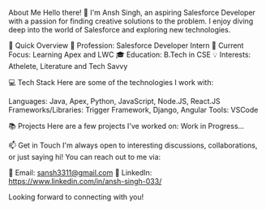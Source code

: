 About Me
Hello there! 👋 I'm Ansh Singh, an aspiring Salesforce Developer with a passion for finding creative solutions to the problem. I enjoy diving deep into the world of Salesforce and exploring new technologies.

🚀 Quick Overview
💼 Profession: Salesforce Developer Intern
🌱 Current Focus: Learning Apex and LWC
🎓 Education: B.Tech in CSE
💡 Interests: Athelete, Literature and Tech Savvy

💻 Tech Stack
Here are some of the technologies I work with:

Languages: Java, Apex, Python, JavaScript, Node.JS, React.JS
Frameworks/Libraries: Trigger Framework, Django, Angular
Tools: VSCode

📚 Projects
Here are a few projects I've worked on:
Work in Progress...

📫 Get in Touch
I'm always open to interesting discussions, collaborations, or just saying hi! You can reach out to me via:

📧 Email: sansh3311@gmail.com
🔗 LinkedIn: https://www.linkedin.com/in/ansh-singh-033/

Looking forward to connecting with you!
